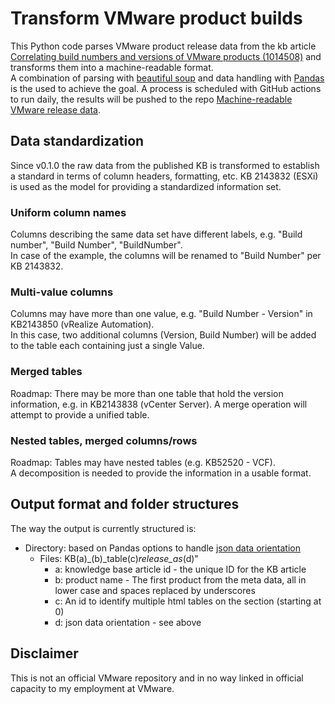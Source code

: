 # Transform VMware product builds

This Python code parses VMware product release data from the kb article [Correlating build numbers and versions of VMware products (1014508)](https://kb.vmware.com/s/article/1014508?lang=en_US) 
and transforms them into a machine-readable format.  
A combination of parsing with [beautiful soup](https://www.crummy.com/software/BeautifulSoup/bs4/doc/) and data handling with [Pandas](https://pandas.pydata.org/) is the used to achieve the goal.
A process is scheduled with GitHub actions to run daily, the results will be pushed to the repo [Machine-readable VMware release data](https://github.com/dominikzorgnotti/vmware_product_releases_machine-readable).

## Data standardization
Since v0.1.0 the raw data from the published KB is transformed to establish a standard in terms of column headers, formatting, etc.
KB 2143832 (ESXi) is used as the model for providing a standardized information set.

### Uniform column names
Columns describing the same data set have different labels, e.g. "Build number", "Build Number", "BuildNumber".  
In case of the example, the columns will be renamed to "Build Number" per KB 2143832.

### Multi-value columns
Columns may have more than one value, e.g. "Build Number - Version" in KB2143850 (vRealize Automation).  
In this case, two additional columns (Version, Build Number) will be added to the table each containing just a single Value.

### Merged tables
Roadmap: There may be more than one table that hold the version information, e.g. in KB2143838 (vCenter Server).
A merge operation will attempt to provide a unified table.

### Nested tables, merged columns/rows
Roadmap: Tables may have nested tables (e.g. KB52520 - VCF).  
A decomposition is needed to provide the information in a usable format. 

## Output format and folder structures
The way the output is currently structured is:   
- Directory: based on Pandas options to handle [json data orientation](https://pandas.pydata.org/pandas-docs/stable/reference/api/pandas.DataFrame.to_json.html)
    - Files: KB(a)_(b)_table(c)_release_as_(d)"
       - a: knowledge base article id - the unique ID for the KB article
       - b: product name - The first product from the meta data, all in lower case and spaces replaced by underscores
       - c: An id to identify multiple html tables on the section (starting at 0)
       - d: json data orientation - see above

## Disclaimer

This is not an official VMware repository and in no way linked in official capacity to my employment at VMware.
